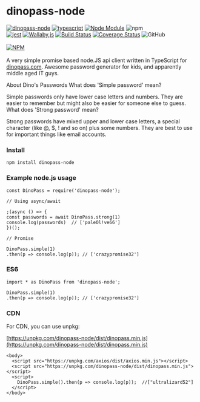 # dinopass-node

[![dinopass-node](https://img.shields.io/badge/dinopass-node-ed761b)](https://github.com/towerdigital/dinopass-node)
[![typescript](https://img.shields.io/badge/typescript-blue?logo=typescript)](https://www.typescriptlang.org/)
[![Node Module](https://img.shields.io/badge/node.js-module-3C873A?logo=node.js)](https://nodejs.org/en/)
![npm](https://img.shields.io/npm/v/dinopass-node?color=CC3534&label=dinopass-node&logo=NPM)<br>
[![jest](https://img.shields.io/badge/jest-CC3534?logo=jest)](https://github.com/facebook/jest)
[![Wallaby.js](https://img.shields.io/badge/wallaby.js-configured-green)](https://wallabyjs.com)
[![Build Status](https://travis-ci.org/towerdigital/dinopass-node.svg?branch=master)](https://travis-ci.org/towerdigital/dinopass-node)
[![Coverage Status](https://coveralls.io/repos/github/towerdigital/dinopass-node/badge.svg?branch=master)](https://coveralls.io/github/towerdigital/dinopass-node?branch=master)
![GitHub](https://img.shields.io/github/license/towerdigital/dinopass-node?color=lightgray)
<br><br>
[![NPM](https://nodei.co/npm/dinopass-node.png?compact=true)](https://nodei.co/npm/dinopass-node/)
<br><br>
A very simple promise based node.JS api client written in TypeScript for [dinopass.com](https://dinopass.com).
Awesome password generator for kids, and apparently middle aged IT guys.

About Dino's Passwords
What does 'Simple password' mean?

Simple passwords only have lower case letters and numbers. They are easier to remember but might also be easier for someone else to guess.
What does 'Strong password' mean?

Strong passwords have mixed upper and lower case letters, a special character (like @, \$, ! and so on) plus some numbers. They are best to use for important things like email accounts.

### Install

```
npm install dinopass-node
```

### Example node.js usage

```
const DinoPass = require('dinopass-node');

// Using async/await

;(async () => {
const passwords = await DinoPass.strong(1)
console.log(passwords)  // ['paleOl!ve66']
})();

// Promise

DinoPass.simple(1)
.then(p => console.log(p)); // ['crazypromise32']

```

### ES6

```
import * as DinoPass from 'dinopass-node';

DinoPass.simple(1)
.then(p => console.log(p)); // ['crazypromise32']

```

### CDN

For CDN, you can use unpkg:

[https://unpkg.com/dinopass-node/dist/dinopass.min.js](https://unpkg.com/dinopass-node/dist/dinopass.min.js)

```
<body>
  <script src="https://unpkg.com/axios/dist/axios.min.js"></script>
  <script src="https://unpkg.com/dinopass-node/dist/dinopass.min.js"></script>
  <script>
    DinoPass.simple().then(p => console.log(p));  //["ultralizard52"]
  </script>
</body>
```
